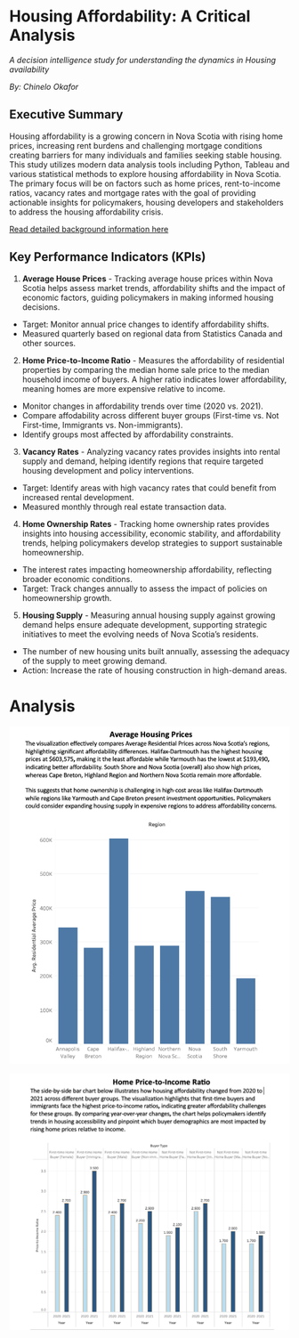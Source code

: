 # Housing Affordability: A Critical Analysis
*A decision intelligence study for understanding the dynamics in Housing availability*

*By: Chinelo Okafor*

## Executive Summary
Housing affordability is a growing concern in Nova Scotia with rising home prices, increasing rent burdens and challenging mortgage conditions creating barriers for many individuals and families seeking stable housing. This study utilizes modern data analysis tools including Python, Tableau and various statistical methods to explore housing affordability in Nova Scotia. The primary focus will be on factors such as home prices, rent-to-income ratios, vacancy rates and mortgage rates with the goal of providing actionable insights for policymakers, housing developers and stakeholders to address the housing affordability crisis.

[Read detailed background information here](https://github.com/chinelokafor/Term-Project/blob/main/Background.md)

## Key Performance Indicators (KPIs)

1. **Average House Prices** - 
Tracking average house prices within Nova Scotia helps assess market trends, affordability shifts and the impact of economic factors, guiding policymakers in making informed housing decisions.
  -	Target: Monitor annual price changes to identify affordability shifts.
  -	Measured quarterly based on regional data from Statistics Canada and other sources.
    
  
2. **Home Price-to-Income Ratio** -
Measures the affordability of residential properties by comparing the median home sale price to the median household income of buyers. A higher ratio indicates lower affordability, meaning homes are more expensive relative to income.
- Monitor changes in affordability trends over time (2020 vs. 2021).
- Compare affodability across different buyer groups (First-time vs. Not First-time, Immigrants vs. Non-immigrants).
-	Identify groups most affected by affordability constraints.

 
3. **Vacancy Rates** -
Analyzing vacancy rates provides insights into rental supply and demand, helping identify regions that require targeted housing development and policy interventions.
- Target: Identify areas with high vacancy rates that could benefit from increased rental development.
- Measured monthly through real estate transaction data.


4. **Home Ownership Rates** -
Tracking home ownership rates provides insights into housing accessibility, economic stability, and affordability trends, helping policymakers develop strategies to support sustainable homeownership.
- The interest rates impacting homeownership affordability, reflecting broader economic conditions.
- Target: Track changes annually to assess the impact of policies on homeownership growth.


5. **Housing Supply** -
Measuring annual housing supply against growing demand helps ensure adequate development, supporting strategic initiatives to meet the evolving needs of Nova Scotia’s residents.
-  The number of new housing units built annually, assessing the adequacy of the supply to meet growing demand.
- Action: Increase the rate of housing construction in high-demand areas.

# Analysis

![Average Housing Prices](Average_Housing_Prices.png)

![RentIncomeRatio](Homepricetoincomeratio.png)





